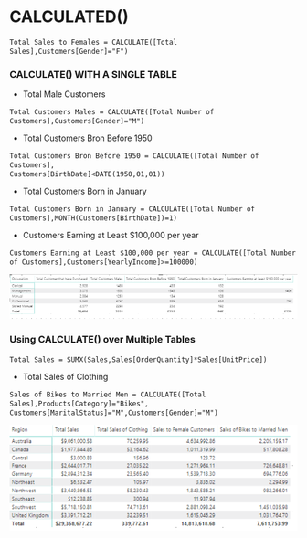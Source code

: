 # CALCULATED\(\)

```text
Total Sales to Females = CALCULATE([Total Sales],Customers[Gender]="F")
```

### CALCULATE\(\) WITH A SINGLE TABLE

* Total Male Customers

```text
Total Customers Males = CALCULATE([Total Number of Customers],Customers[Gender]="M")
```

* Total Customers Bron Before 1950

```text
Total Customers Bron Before 1950 = CALCULATE([Total Number of Customers],
Customers[BirthDate]<DATE(1950,01,01))
```

* Total Customers Born in January

```text
Total Customers Born in January = CALCULATE([Total Number of Customers],MONTH(Customers[BirthDate])=1)
```

* Customers Earning at Least $100,000 per year

```text
Customers Earning at Least $100,000 per year = CALCULATE([Total Number of Customers],Customers[YearlyIncome]>=100000)
```

![](.gitbook/assets/image%20%2864%29.png)

### Using CALCULATE\(\) over Multiple Tables

```text
Total Sales = SUMX(Sales,Sales[OrderQuantity]*Sales[UnitPrice])
```

* Total Sales of Clothing

```text
Sales of Bikes to Married Men = CALCULATE([Total Sales],Products[Category]="Bikes",
Customers[MaritalStatus]="M",Customers[Gender]="M")
```

![](.gitbook/assets/image%20%2813%29.png)




